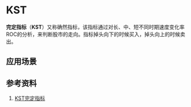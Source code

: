 # KST
**完定指标**（**KST**）又称确然指标，该指标通过对长、中、短不同时期速度变化率ROC的分析，来判断股市的走向。指标掉头向下的时候买入，掉头向上的时候卖出。



## 应用场景

## 参考资料
1. [KST完定指标](http://www.hqjhw.com/2016/jszb_0222/4438.html)
